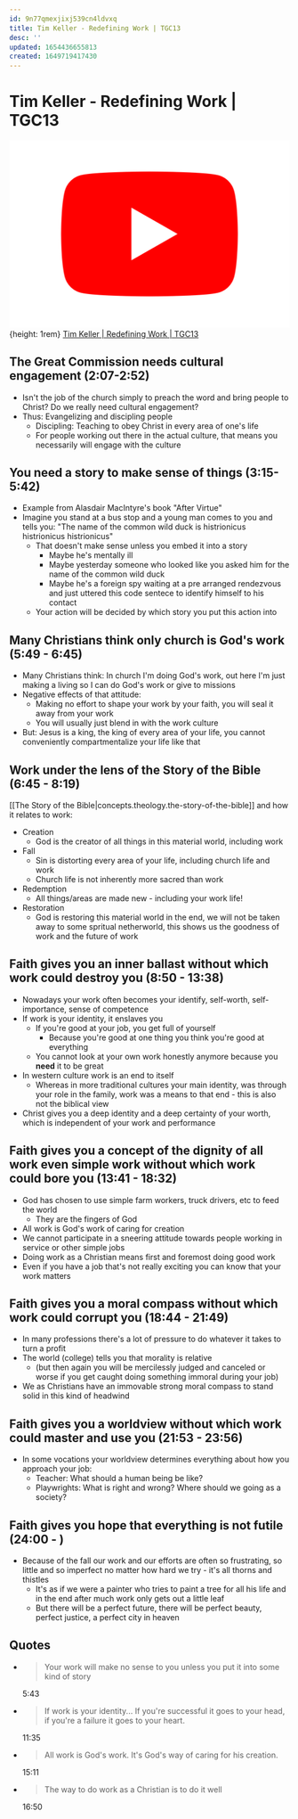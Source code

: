```yaml
---
id: 9n77qmexjixj539cn4ldvxq
title: Tim Keller - Redefining Work | TGC13
desc: ''
updated: 1654436655813
created: 1649719417430
---
```


# Tim Keller - Redefining Work | TGC13

![Youtube Icon](assets/youtube-icon.svg){height: 1rem}
[Tim Keller | Redefining Work | TGC13](https://www.youtube.com/watch?v=fGH5bhUwMB4)

## The Great Commission needs cultural engagement (2:07-2:52)
- Isn't the job of the church simply to preach the word and bring people to Christ? Do we really need cultural
  engagement?
- Thus: Evangelizing and discipling people
  - Discipling: Teaching to obey Christ in every area of one's life
  - For people working out there in the actual culture, that means you necessarily will engage with the culture

## You need a story to make sense of things (3:15-5:42)
- Example from Alasdair MacIntyre's book "After Virtue"
- Imagine you stand at a bus stop and a young man comes to you and tells you: "The name of the common wild duck is
  histrionicus histrionicus histrionicus"
  - That doesn't make sense unless you embed it into a story
    - Maybe he's mentally ill
    - Maybe yesterday someone who looked like you asked him for the name of the common wild duck
    - Maybe he's a foreign spy waiting at a pre arranged rendezvous and just uttered this code sentece to identify
      himself to his contact
  - Your action will be decided by which story you put this action into

## Many Christians think only church is God's work (5:49 - 6:45)
- Many Christians think: In church I'm doing God's work, out here I'm just making a living so I can do God's work or
  give to missions
- Negative effects of that attitude:
  - Making no effort to shape your work by your faith, you will seal it away from your work
  - You will usually just blend in with the work culture
- But: Jesus is a king, the king of every area of your life, you cannot conveniently compartmentalize your life like
  that

## Work under the lens of the Story of the Bible (6:45 - 8:19)
[[The Story of the Bible|concepts.theology.the-story-of-the-bible]] and how it relates to work:
- Creation
  - God is the creator of all things in this material world, including work
- Fall
  - Sin is distorting every area of your life, including church life and work
  - Church life is not inherently more sacred than work
- Redemption
  - All things/areas are made new - including your work life!
- Restoration
  - God is restoring this material world in the end, we will not be taken away to some spritual netherworld, this
    shows us the goodness of work and the future of work

## Faith gives you an inner ballast without which work could destroy you (8:50 - 13:38)
- Nowadays your work often becomes your identify, self-worth, self-importance, sense of competence
- If work is your identity, it enslaves you
  - If you're good at your job, you get full of yourself
    - Because you're good at one thing you think you're good at everything
  - You cannot look at your own work honestly anymore because you **need** it to be great
- In western culture work is an end to itself
  - Whereas in more traditional cultures your main identity, was through your role in the family, work was a means to
    that end - this is also not the biblical view
- Christ gives you a deep identity and a deep certainty of your worth, which is independent of your work and performance

## Faith gives you a concept of the dignity of all work even simple work without which work could bore you (13:41 - 18:32)
- God has chosen to use simple farm workers, truck drivers, etc to feed the world
  - They are the fingers of God
- All work is God's work of caring for creation
- We cannot participate in a sneering attitude towards people working in service or other simple jobs
- Doing work as a Christian means first and foremost doing good work
- Even if you have a job that's not really exciting you can know that your work matters

## Faith gives you a moral compass without which work could corrupt you (18:44 - 21:49)
- In many professions there's a lot of pressure to do whatever it takes to turn a profit
- The world (college) tells you that morality is relative
  - (but then again you will be mercilessly judged and canceled or worse if you get caught doing something immoral
    during your job)
- We as Christians have an immovable strong moral compass to stand solid in this kind of headwind

## Faith gives you a worldview without which work could master and use you (21:53 - 23:56)
- In some vocations your worldview determines everything about how you approach your job:
  - Teacher: What should a human being be like?
  - Playwrights: What is right and wrong? Where should we going as a society?


## Faith gives you hope that everything is not futile (24:00 - )
- Because of the fall our work and our efforts are often so frustrating, so little and so imperfect no matter how hard
  we try - it's all thorns and thistles
  - It's as if we were a painter who tries to paint a tree for all his life and in the end after much work only gets out
    a little leaf
  - But there will be a perfect future, there will be perfect beauty, perfect justice, a perfect city in heaven

## Quotes
- > Your work will make no sense to you unless you put it into some kind of story

  5:43

- > If work is your identity... If you're successful it goes to your head, if you're a failure it goes to your heart.

  11:35

- > All work is God's work. It's God's way of caring for his creation.

  15:11

- > The way to do work as a Christian is to do it well

  16:50
